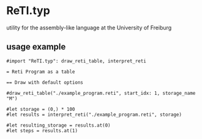 # ReTI.typ

utility for the assembly-like language at the University of Freiburg

## usage example

```typ
#import "ReTI.typ": draw_reti_table, interpret_reti

= Reti Program as a table

== Draw with default options

#draw_reti_table("./example_program.reti", start_idx: 1, storage_name "M")

#let storage = (0,) * 100
#let results = interpret_reti("./example_program.reti", storage)

#let resulting_storage = results.at(0)
#let steps = results.at(1)
```
